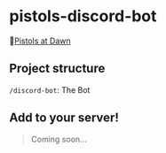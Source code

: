 # pistols-discord-bot

🔫[Pistols at Dawn](https://pistols.gg/)

## Project structure

`/discord-bot`: The Bot


## Add to your server!

> Coming soon...


